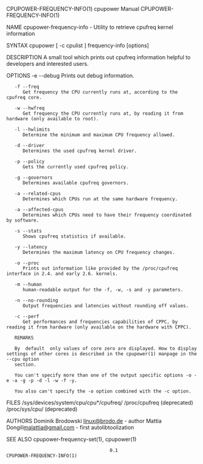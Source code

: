 CPUPOWER-FREQUENCY-INFO(1)						cpupower Manual						    CPUPOWER-FREQUENCY-INFO(1)

NAME
       cpupower-frequency-info - Utility to retrieve cpufreq kernel information

SYNTAX
       cpupower [ -c cpulist ] frequency-info [options]

DESCRIPTION
       A small tool which prints out cpufreq information helpful to developers and interested users.

OPTIONS
       -e --debug
	      Prints out debug information.

       -f --freq
	      Get frequency the CPU currently runs at, according to the cpufreq core.

       -w --hwfreq
	      Get frequency the CPU currently runs at, by reading it from hardware (only available to root).

       -l --hwlimits
	      Determine the minimum and maximum CPU frequency allowed.

       -d --driver
	      Determines the used cpufreq kernel driver.

       -p --policy
	      Gets the currently used cpufreq policy.

       -g --governors
	      Determines available cpufreq governors.

       -a --related-cpus
	      Determines which CPUs run at the same hardware frequency.

       -a --affected-cpus
	      Determines which CPUs need to have their frequency coordinated by software.

       -s --stats
	      Shows cpufreq statistics if available.

       -y --latency
	      Determines the maximum latency on CPU frequency changes.

       -o --proc
	      Prints out information like provided by the /proc/cpufreq interface in 2.4. and early 2.6. kernels.

       -m --human
	      human-readable output for the -f, -w, -s and -y parameters.

       -n --no-rounding
	      Output frequencies and latencies without rounding off values.

       -c --perf
	      Get performances and frequencies capabilities of CPPC, by reading it from hardware (only available on the hardware with CPPC).

       REMARKS

       By  default  only values of core zero are displayed. How to display settings of other cores is described in the cpupower(1) manpage in the --cpu option
       section.

       You can't specify more than one of the output specific options -o -e -a -g -p -d -l -w -f -y.

       You also can't specify the -o option combined with the -c option.

FILES
       /sys/devices/system/cpu/cpu*/cpufreq/
       /proc/cpufreq (deprecated)
       /proc/sys/cpu/ (deprecated)

AUTHORS
       Dominik Brodowski <linux@brodo.de> - author
       Mattia Dongili<malattia@gmail.com> - first autolibtoolization

SEE ALSO
       cpupower-frequency-set(1), cpupower(1)

									      0.1						    CPUPOWER-FREQUENCY-INFO(1)
